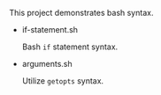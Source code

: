 This project demonstrates bash syntax.


- if-statement.sh

    Bash `if` statement syntax.

- arguments.sh

    Utilize `getopts` syntax.
